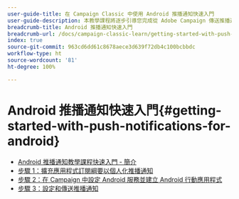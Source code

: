 ```yaml
---
user-guide-title: 在 Campaign Classic 中使用 Android 推播通知快速入門
user-guide-description: 本教學課程將逐步引導您完成從 Adobe Campaign 傳送推播通知到 Android 應用程式的步驟。
breadcrumb-title: Android 推播通知快速入門
breadcrumb-url: /docs/campaign-classic-learn/getting-started-with-push-notifications-for-android/introduction.html
index: true
source-git-commit: 963cd6dd61c8678aece3d639f72db4c100bcbbdc
workflow-type: ht
source-wordcount: '81'
ht-degree: 100%

---
```



# Android 推播通知快速入門{#getting-started-with-push-notifications-for-android}

+ [Android 推播通知教學課程快速入門 - 簡介](/help/tutorial-getting-started-with-push-notifications-for-android/introduction.md)
+ [步驟 1：擴充應用程式訂閱綱要以個人化推播通知](/help/tutorial-getting-started-with-push-notifications-for-android/extending-the-app-subscription-schema.md)
+ [步驟 2：在 Campaign 中設定 Android 服務並建立 Android 行動應用程式](/help/tutorial-getting-started-with-push-notifications-for-android/configuring-an-android-service-in-campaign.md)
+ [步驟 3：設定和傳送推播通知](/help/tutorial-getting-started-with-push-notifications-for-android/configuring-and-sending-push-notifications.md)
